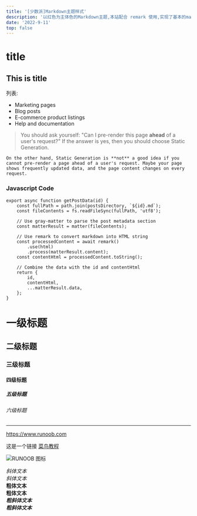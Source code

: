 ```yaml
---
title: '[少数派]Markdown主题样式'
description: '以红色为主体色的Markdown主题,本站配合 remark 使用,实现了基本的markdown样式'
date: '2022-9-11'
top: false
---
```


# title

## This is title

列表:

- Marketing pages
- Blog posts
- E-commerce product listings
- Help and documentation

> You should ask yourself: "Can I pre-render this page **ahead** of a user's request?" If the answer is 
> yes, then you should choose Static Generation.

`On the other hand, Static Generation is **not** a good idea if you cannot pre-render a page ahead of a user's request. Maybe your page shows frequently updated data, and the page content changes on every request.`


### Javascript Code

    export async function getPostData(id) {
        const fullPath = path.join(postsDirectory, `${id}.md`);
        const fileContents = fs.readFileSync(fullPath, 'utf8');

        // Use gray-matter to parse the post metadata section
        const matterResult = matter(fileContents);

        // Use remark to convert markdown into HTML string
        const processedContent = await remark()
            .use(html)
            .process(matterResult.content);
        const contentHtml = processedContent.toString();

        // Combine the data with the id and contentHtml
        return {
            id,
            contentHtml,
            ...matterResult.data,
        };
    }

# 一级标题  
## 二级标题  
### 三级标题  
#### 四级标题  
##### 五级标题  
###### 六级标题  

***

<https://www.runoob.com>

这是一个链接 [菜鸟教程](https://www.runoob.com)

![RUNOOB 图标](http://static.runoob.com/images/runoob-logo.png)



*斜体文本*  
_斜体文本_  
**粗体文本**  
__粗体文本__  
***粗斜体文本***  
___粗斜体文本___  